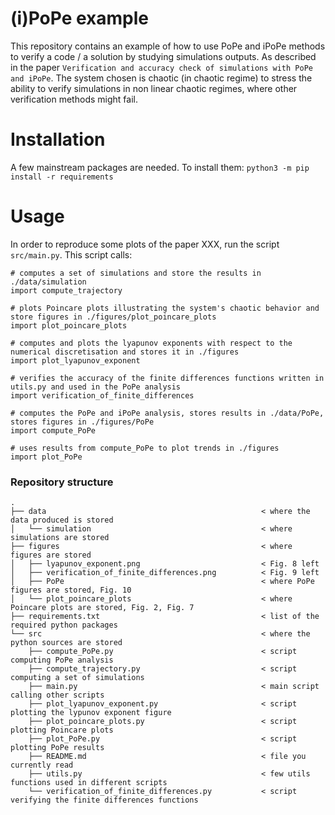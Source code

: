 # (i)PoPe example

This repository contains an example of how to use PoPe and iPoPe methods to verify a code / a solution by studying 
simulations outputs. As described in the paper `Verification and accuracy check of simulations with PoPe and iPoPe`. The
system chosen is chaotic (in chaotic regime) to stress the ability to verify 
simulations in non linear chaotic regimes, where other verification methods might fail.

# Installation

A few mainstream packages are needed. To install them: `python3 -m pip install -r requirements`

# Usage

In order to reproduce some plots of the paper XXX, run the script `src/main.py`. This script calls:
``` content of src/main.py
# computes a set of simulations and store the results in ./data/simulation
import compute_trajectory

# plots Poincare plots illustrating the system's chaotic behavior and store figures in ./figures/plot_poincare_plots
import plot_poincare_plots

# computes and plots the lyapunov exponents with respect to the numerical discretisation and stores it in ./figures
import plot_lyapunov_exponent

# verifies the accuracy of the finite differences functions written in utils.py and used in the PoPe analysis
import verification_of_finite_differences

# computes the PoPe and iPoPe analysis, stores results in ./data/PoPe, stores figures in ./figures/PoPe
import compute_PoPe

# uses results from compute_PoPe to plot trends in ./figures
import plot_PoPe
```

### Repository structure
```tree -A -I "__init__.py|venv|__pycache__|*.png|*.p.gz"
.
├── data                                                < where the data produced is stored
│   └── simulation                                      < where simulations are stored
├── figures                                             < where figures are stored
│   ├── lyapunov_exponent.png                           < Fig. 8 left
│   ├── verification_of_finite_differences.png          < Fig. 9 left
│   ├── PoPe                                            < where PoPe figures are stored, Fig. 10
│   └── plot_poincare_plots                             < where Poincare plots are stored, Fig. 2, Fig. 7
├── requirements.txt                                    < list of the required python packages
└── src                                                 < where the python sources are stored
    ├── compute_PoPe.py                                 < script computing PoPe analysis
    ├── compute_trajectory.py                           < script computing a set of simulations
    ├── main.py                                         < main script calling other scripts
    ├── plot_lyapunov_exponent.py                       < script plotting the lypunov exponent figure
    ├── plot_poincare_plots.py                          < script plotting Poincare plots
    ├── plot_PoPe.py                                    < script plotting PoPe results
    ├── README.md                                       < file you currently read
    ├── utils.py                                        < few utils functions used in different scripts
    └── verification_of_finite_differences.py           < script verifying the finite differences functions
```
